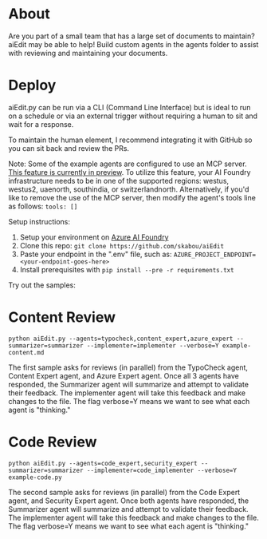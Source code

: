 # About
Are you part of a small team that has a large set of documents to maintain?  aiEdit may be able to help!  Build custom agents in the agents folder to assist with reviewing and maintaining your documents.

# Deploy
aiEdit.py can be run via a CLI (Command Line Interface) but is ideal to run on a schedule or via an external trigger without requiring a human to sit and wait for a response.

To maintain the human element, I recommend integrating it with GitHub so you can sit back and review the PRs.

Note: Some of the example agents are configured to use an MCP server.  [This feature is currently in preview](https://learn.microsoft.com/azure/ai-foundry/agents/how-to/tools/model-context-protocol).  To utilize this feature, your AI Foundry infrastructure needs to be in one of the supported regions: westus, westus2, uaenorth, southindia, or switzerlandnorth.  Alternatively, if you'd like to remove the use of the MCP server, then modify the agent's tools line as follows: `tools: []`

Setup instructions:
1. Setup your environment on [Azure AI Foundry](https://ai.azure.com/)
2. Clone this repo: `git clone https://github.com/skabou/aiEdit`
3. Paste your endpoint in the ".env" file, such as:
`AZURE_PROJECT_ENDPOINT=<your-endpoint-goes-here>`
4. Install prerequisites with `pip install --pre -r requirements.txt`




Try out the samples:

# Content Review
`python aiEdit.py --agents=typocheck,content_expert,azure_expert --summarizer=summarizer --implementer=implementer --verbose=Y example-content.md`

The first sample asks for reviews (in parallel) from the TypoCheck agent, Content Expert agent, and Azure Expert agent.  Once all 3 agents have responded, the Summarizer agent will summarize and attempt to validate their feedback.   The implementer agent will take this feedback and make changes to the file.  The flag verbose=Y means we want to see what each agent is "thinking."

# Code Review
`python aiEdit.py --agents=code_expert,security_expert --summarizer=summarizer --implementer=code_implementer --verbose=Y example-code.py`

The second sample asks for reviews (in parallel) from the Code Expert agent, and Security Expert agent.  Once both agents have responded, the Summarizer agent will summarize and attempt to validate their feedback.   The implementer agent will take this feedback and make changes to the file.  The flag verbose=Y means we want to see what each agent is "thinking."